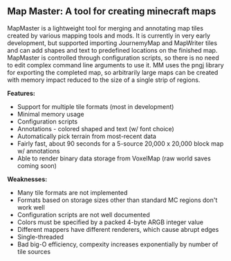 Map Master: A tool for creating minecraft maps
---
MapMaster is a lightweight tool for merging and annotating map tiles created by various mapping tools and mods.  It is currently in very early development, but supported importing JournemyMap and MapWriter tiles and can add shapes and text to predefined locations on the finished map.  MapMaster is controlled through configuration scripts, so there is no need to edit complex command line arguments to use it.  MM uses the pngj library for exporting the completed map, so arbitrarily large maps can be created with memory impact reduced to the size of a single strip of regions.

**Features:**
* Support for multiple tile formats (most in development)
* Minimal memory usage
* Configuration scripts
* Annotations - colored shaped and text (w/ font choice)
* Automatically pick terrain from most-recent data
* Fairly fast, about 90 seconds for a 5-source 20,000 x 20,000 block map w/ annotations
* Able to render binary data storage from VoxelMap (raw world saves coming soon)

**Weaknesses:**
* Many tile formats are not implemented
* Formats based on storage sizes other than standard MC regions don't work well
* Configuration scripts are not well documented
* Colors must be specified by a packed 4-byte ARGB integer value
* Different mappers have different renderers, which cause abrupt edges
* Single-threaded
* Bad big-O efficiency, compexity increases exponentially by number of tile sources
